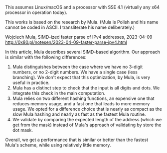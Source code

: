 This assumes Linux/macOS and a processor with SSE 4.1 (virtually any x64 processor in operation today).

This works is based on the research by Mula. (Mula is Polish and his name cannot be coded in ASCII. I transliterate his name deliberately.) 

Wojciech Mula, SIMD-ized faster parse of IPv4 addresses, 2023-04-09
http://0x80.pl/notesen/2023-04-09-faster-parse-ipv4.html

In this article, Mula describes several SIMD-based algorithm. Our approach is similar with the following differences:

1. Mula distinguishes between the case where we have no 3-digit numbers, or no 2-digit numbers. We have a single case (less branching). We don't expect that this optimization, by Mula, is very useful in practice.
2. Mula has a distinct step to check that the input is all digits and dots. We integrate this check in the main computation.
3. Mula relies on two different hashing functions, an expensive one that reduces memory usage, and a fast one that leads to more memory usage. We opted for a difference choice that is nearly as compact as the slow Mula hashing and nearly as fast as the fastest Mula routine.
4. We validate by comparing the expected length of the address (which we get from the mask) instead of Mula's approach of validating by store the dot mask.

Overall, we get a performance that is similar or better than the fastest Mula's scheme, while using relatively little memory.